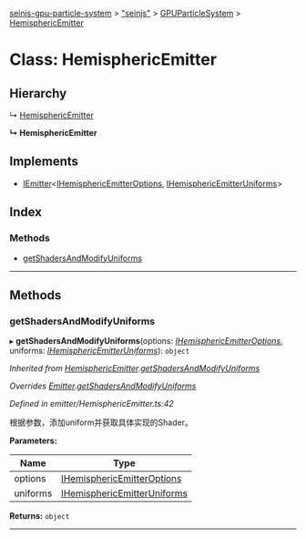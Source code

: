 [seinjs-gpu-particle-system](../README.md) > ["seinjs"](../modules/_seinjs_.md) > [GPUParticleSystem](../modules/_seinjs_.gpuparticlesystem.md) > [HemisphericEmitter](../classes/_seinjs_.gpuparticlesystem.hemisphericemitter.md)

# Class: HemisphericEmitter

## Hierarchy

↳  [HemisphericEmitter](hemisphericemitter.md)

**↳ HemisphericEmitter**

## Implements

* [IEmitter](../interfaces/iemitter.md)<[IHemisphericEmitterOptions](../interfaces/ihemisphericemitteroptions.md), [IHemisphericEmitterUniforms](../interfaces/ihemisphericemitteruniforms.md)>

## Index

### Methods

* [getShadersAndModifyUniforms](_seinjs_.gpuparticlesystem.hemisphericemitter.md#getshadersandmodifyuniforms)

---

## Methods

<a id="getshadersandmodifyuniforms"></a>

###  getShadersAndModifyUniforms

▸ **getShadersAndModifyUniforms**(options: *[IHemisphericEmitterOptions](../interfaces/ihemisphericemitteroptions.md)*, uniforms: *[IHemisphericEmitterUniforms](../interfaces/ihemisphericemitteruniforms.md)*): `object`

*Inherited from [HemisphericEmitter](hemisphericemitter.md).[getShadersAndModifyUniforms](hemisphericemitter.md#getshadersandmodifyuniforms)*

*Overrides [Emitter](emitter.md).[getShadersAndModifyUniforms](emitter.md#getshadersandmodifyuniforms)*

*Defined in emitter/HemisphericEmitter.ts:42*

根据参数，添加uniform并获取具体实现的Shader。

**Parameters:**

| Name | Type |
| ------ | ------ |
| options | [IHemisphericEmitterOptions](../interfaces/ihemisphericemitteroptions.md) |
| uniforms | [IHemisphericEmitterUniforms](../interfaces/ihemisphericemitteruniforms.md) |

**Returns:** `object`

___

